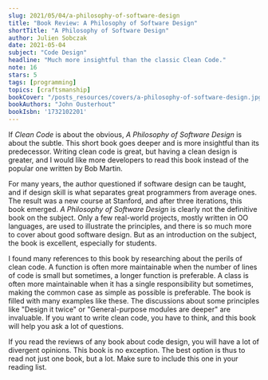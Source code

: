 ```yaml
---
slug: 2021/05/04/a-philosophy-of-software-design
title: "Book Review: A Philosophy of Software Design"
shortTitle: "A Philosophy of Software Design"
author: Julien Sobczak
date: 2021-05-04
subject: "Code Design"
headline: "Much more insightful than the classic Clean Code."
note: 16
stars: 5
tags: [programming]
topics: [craftsmanship]
bookCover: "/posts_resources/covers/a-philosophy-of-software-design.jpg"
bookAuthors: "John Ousterhout"
bookIsbn: '1732102201'
---
```



If _Clean Code_ is about the obvious, _A Philosophy of Software Design_ is about the subtle. This short book goes deeper and is more insightful than its predecessor. Writing clean code is great, but having a clean design is greater, and I would like more developers to read this book instead of the popular one written by Bob Martin.

For many years, the author questioned if software design can be taught, and if design skill is what separates great programmers from average ones. The result was a new course at Stanford, and after three iterations, this book emerged. _A Philosophy of Software Design_ is clearly not the definitive book on the subject. Only a few real-world projects, mostly written in OO languages, are used to illustrate the principles, and there is so much more to cover about good software design. But as an introduction on the subject, the book is excellent, especially for students.

I found many references to this book by researching about the perils of clean code. A function is often more maintainable when the number of lines of code is small but sometimes, a longer function is preferable. A class is often more maintainable when it has a single responsibility but sometimes, making the common case as simple as possible is preferable. The book is filled with many examples like these. The discussions about some principles like "Design it twice" or "General-purpose modules are deeper" are invaluable. If you want to write clean code, you have to think, and this book will help you ask a lot of questions.

If you read the reviews of any book about code design, you will have a lot of divergent opinions. This book is no exception. The best option is thus to read not just one book, but a lot. Make sure to include this one in your reading list.

